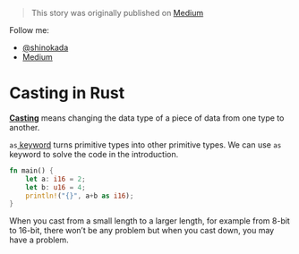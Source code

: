 > This story was originally published on [Medium](https://towardsdatascience.com/unsinged-signed-integers-and-casting-in-rust-9a847bfc398f)

Follow me:
- [@shinokada](https://twitter.com/shinokada)
- [Medium](https://medium.com/@shinichiokada)


# Casting in Rust

[**Casting**](https://doc.rust-lang.org/rust-by-example/types/cast.html) means changing the data type of a piece of data from one type to another.

`as`[ keyword](https://doc.rust-lang.org/std/keyword.as.html) turns primitive types into other primitive types. We can use `as` keyword to solve the code in the introduction.

```rust runnable
fn main() {
    let a: i16 = 2;
    let b: u16 = 4;
    println!("{}", a+b as i16);
}
```

When you cast from a small length to a larger length, for example from 8-bit to 16-bit, there won’t be any problem but when you cast down, you may have a problem.